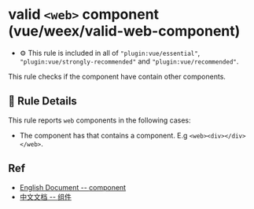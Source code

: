 # valid `<web>` component (vue/weex/valid-web-component)

- :gear: This rule is included in all of `"plugin:vue/essential"`, `"plugin:vue/strongly-recommended"` and `"plugin:vue/recommended"`.

This rule checks if the <web> component have contain other components.

## :book: Rule Details

This rule reports `web` components in the following cases:

- The component has that contains a component. E.g `<web><div></div></web>`.

## Ref

- [English Document -- <web> component](http://weex.apache.org/references/components/web.html)
- [中文文档 -- <web> 组件](http://weex.apache.org/cn/references/components/web.html)